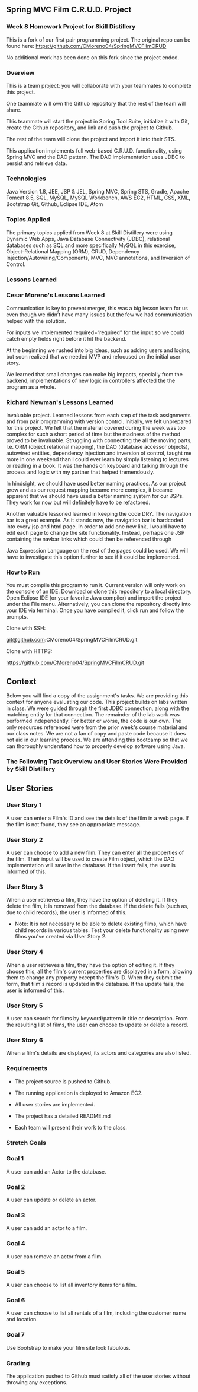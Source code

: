 ## Spring MVC Film C.R.U.D. Project

### Week 8 Homework Project for Skill Distillery

This is a fork of our first pair programming project. The original repo can be found here: https://github.com/CMoreno04/SpringMVCFilmCRUD

No additional work has been done on this fork since the project ended.

### Overview

This is a team project: you will collaborate with your teammates to complete this project.

One teammate will own the Github repository that the rest of the team will share.

This teammate will start the project in Spring Tool Suite, initialize it with Git, create the Github repository, and link and push the project to Github.

The rest of the team will clone the project and import it into their STS.

This application implements full web-based C.R.U.D. functionality, using Spring MVC and the DAO pattern. The DAO implementation uses JDBC to persist and retrieve data.

### Technologies

Java Version 1.8, JEE, JSP & JEL, Spring MVC, Spring STS, Gradle, Apache Tomcat 8.5, SQL, MySQL, MySQL Workbench, AWS EC2, HTML, CSS, XML, Bootstrap Git, Github, Eclipse IDE, Atom

### Topics Applied

The primary topics applied from Week 8 at Skill Distillery were using Dynamic Web Apps, Java Database Connectivity (JDBC), relational databases such as SQL and more specifically MySQL in this exercise, Object-Relational Mapping (ORM), CRUD, Dependency Injection/Autowiring/Components, MVC, MVC annotations, and Inversion of Control.

### Lessons Learned

### Cesar Moreno's Lessons Learned

Communication is key to prevent merger, this was a big lesson learn for us even though we didn’t have many issues but
the few we had communication helped with the solution.

For inputs we implemented required=“required” for the input so we could catch empty fields right before it hit the 
backend.
    
At the beginning we rushed into big ideas, such as adding users and logins, but soon realized that we needed MVP and
refocused on the initial user story.
    
We learned that small changes can make big impacts, specially from the backend, implementations of new logic in
controllers affected the the program as a whole.
    
    
### Richard Newman's Lessons Learned

Invaluable project. Learned lessons from each step of the task assignments and from pair programming with version control.
Initially, we felt unprepared for this project. We felt that the material covered during the week was too complex for such
a short period of time but the madness of the method proved to be invaluable. Struggling with connecting the all the
moving parts, I.e. ORM (object relational mapping), the DAO (database accessor objects), autowired entities, dependency
injection and inversion of control, taught me more in one weekend than I could ever learn by simply listening to lectures
or reading in a book. It was the hands on keyboard and talking through the process and logic with my partner that helped
tremendously.  

In hindsight, we should have used better naming practices. As our project grew and as our request mapping became more
complex, it became apparent that we should have used a better naming system for our JSPs. They work for now but will
definitely have to be refactored.

Another valuable lessoned learned in keeping the code DRY. The navigation bar is a great example. As it stands now, the
navigation bar is hardcoded into every jsp and html page. In order to add one new link, I would have to edit each page to
change the site functionality. Instead, perhaps one JSP containing the navbar links which could then be referenced through
    
Java Expression Language on the rest of the pages could be used. We will have to investigate this option further to see if
it could be implemented.


### How to Run

You must compile this program to run it. Current version will only work on the console of an IDE. Download or clone this repository to a local directory. Open Eclipse IDE (or your favorite Java compiler) and import the project under the File menu. Alternatively, you can clone the repository directly into your IDE via terminal. Once you have compiled it, click run and follow the prompts.

Clone with SSH:

git@github.com:CMoreno04/SpringMVCFilmCRUD.git

Clone with HTTPS:

https://github.com/CMoreno04/SpringMVCFilmCRUD.git


## Context

Below you will find a copy of the assignment's tasks. We are providing this context for anyone evaluating our code. This project builds on labs written in class. We were guided through the first JDBC connection, along with the matching entity for that connection. The remainder of the lab work was performed independently. For better or worse, the code is our own. The only resources referenced were from the prior week's course material and our class notes. We are not a fan of copy and paste code because it does not aid in our learning process. We are attending this bootcamp so that we can thoroughly understand how to properly develop software using Java.

### The Following Task Overview and User Stories Were Provided by Skill Distillery



## User Stories

### User Story 1

A user can enter a Film's ID and see the details of the film in a web page. If the film is not found, they see an appropriate message.

### User Story 2

A user can choose to add a new film. They can enter all the properties of the film. Their input will be used to create Film object, which the DAO implementation will save in the database. If the insert fails, the user is informed of this.

### User Story 3

When a user retrieves a film, they have the option of deleting it. If they delete the film, it is removed from the database. If the delete fails (such as, due to child records), the user is informed of this.

  * Note: It is not necessary to be able to delete existing films, which have child records in various tables. Test your delete   functionality using new films you've created via User Story 2.

### User Story 4

When a user retrieves a film, they have the option of editing it. If they choose this, all the film's current properties are displayed in a form, allowing them to change any property except the film's ID. When they submit the form, that film's record is updated in the database. If the update fails, the user is informed of this.

### User Story 5

A user can search for films by keyword/pattern in title or description. From the resulting list of films, the user can choose to update or delete a record.

### User Story 6

When a film's details are displayed, its actors and categories are also listed.

### Requirements

* The project source is pushed to Github.

* The running application is deployed to Amazon EC2.

* All user stories are implemented.

* The project has a detailed README.md

* Each team will present their work to the class.

### Stretch Goals

### Goal 1

A user can add an Actor to the database.


### Goal 2

A user can update or delete an actor.

### Goal 3

A user can add an actor to a film.

### Goal 4

A user can remove an actor from a film.

### Goal 5

A user can choose to list all inventory items for a film.

### Goal 6

A user can choose to list all rentals of a film, including the customer name and location.

### Goal 7

Use Bootstrap to make your film site look fabulous.

### Grading

The application pushed to Github must satisfy all of the user stories without throwing any exceptions.

